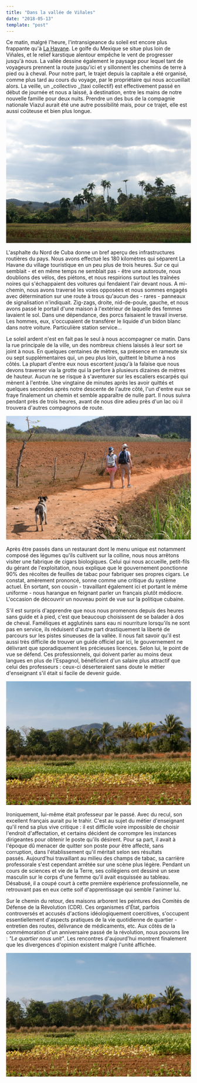 ```yaml
---
title: "Dans la vallée de Viñales"
date: "2018-05-13"
template: "post"
---
```


Ce matin, malgré l'heure, l'intransigeance du soleil est encore plus frappante qu'à [La Havane](https://anothervyou.world/fr/la-havane-rythmees-rencontres/). Le golfe du Mexique se situe plus loin de Viñales, et le relief karstique alentour empêche le vent de progresser jusqu'à nous. La vallée dessine également le paysage pour lequel tant de voyageurs prennent la route jusqu'ici et y sillonnent les chemins de terre à pied ou à cheval. Pour notre part, le trajet depuis la capitale a été organisé, comme plus tard au cours du voyage, par le propriétaire qui nous accueillait alors. La veille, un _collectivo _(taxi collectif) est effectivement passé en début de journée et nous a laissé, à destination, entre les mains de notre nouvelle famille pour deux nuits. Prendre un des bus de la compagnie nationale Viazul aurait été une autre possibilité mais, pour ce trajet, elle est aussi coûteuse et bien plus longue.

![Lumière perçant les nuages.](../../../images/cuba/vinales-field.jpg "Lumière perçant les nuages")

L'asphalte du Nord de Cuba donne un bref aperçu des infrastructures routières du pays. Nous avons effectué les 180 kilomètres qui séparent La Havane du village touristique en un peu plus de trois heures. Sur ce qui semblait - et en même temps ne semblait pas - être une autoroute, nous doublions des vélos, des piétons, et nous respirions surtout les traînées noires qui s'échappaient des voitures qui fendaient l'air devant nous. A mi-chemin, nous avons traversé les voies opposées et nous sommes engagés avec détermination sur une route à trous qu'aucun des - rares - panneaux de signalisation n'indiquait. Zig-zags, droite, nid-de-poule, gauche, et nous avons passé le portail d'une maison à l'extérieur de laquelle des femmes lavaient le sol. Dans une dépendance, des porcs faisaient le travail inverse. Les hommes, eux, s'occupaient de transférer le liquide d'un bidon blanc dans notre voiture. Particulière station service...

Le soleil ardent n'est en fait pas le seul à nous accompagner ce matin. Dans la rue principale de la ville, un des nombreux chiens laissés à leur sort se joint à nous. En quelques centaines de mètres, sa présence en rameute six ou sept supplémentaires qui, un peu plus loin, quittent le bitume à nos côtés. La plupart d'entre eux nous escortent jusqu'à la falaise que nous devons traverser via la grotte qui la perfore à plusieurs dizaines de mètres de hauteur. Aucun ne se risque à s'aventurer sur les escaliers escarpés qui mènent à l'entrée. Une vingtaine de minutes après les avoir quittés et quelques secondes après notre descente de l'autre côté, l'un d'entre eux se fraye finalement un chemin et semble apparaître de nulle part. Il nous suivra pendant près de trois heures, avant de nous dire adieu près d'un lac où il trouvera d'autres compagnons de route.

![Un chien, errant au milieu des champs.](../../../images/cuba/vinales-dog.jpg "Un chien, errant au milieu des champs")

Après être passés dans un restaurant dont le menu unique est notamment composé des légumes qu'ils cultivent sur la colline, nous nous arrêtons visiter une fabrique de cigars biologiques. Celui qui nous accueille, petit-fils du gérant de l'exploitation, nous explique que le gouvernement ponctionne 90% des récoltes de feuilles de tabac pour fabriquer ses propres cigars. Le constat, amèrement prononcé, sonne comme une critique du système actuel. En sortant, son cousin - travaillant également ici et portant le même uniforme - nous harangue en feignant parler un français plutôt médiocre. L'occasion de découvrir un nouveau point de vue sur la politique cubaine.

S'il est surpris d'apprendre que nous nous promenons depuis des heures sans guide et à pied, c'est que beaucoup choisissent de se balader à dos de cheval. Faméliques et agglutinés sans eau ni nourriture lorsqu'ils ne sont pas en service, ils réduisent d'autre part drastiquement la liberté de parcours sur les pistes sinueuses de la vallée. Il nous fait savoir qu'il est aussi très difficile de trouver un guide officiel par ici, le gouvernement ne délivrant que sporadiquement les précieuses licences. Selon lui, le point de vue se défend. Ces professionnels, qui doivent parler au moins deux langues en plus de l'Espagnol, bénéficient d'un salaire plus attractif que celui des professeurs : ceux-ci déserteraient sans doute le métier d'enseignant s'il était si facile de devenir guide.

![Un champ de tabac.](../../../images/cuba/vinales-field-2.jpg "Un champ de tabac")

Ironiquement, lui-même était professeur par le passé. Avec du recul, son excellent français aurait pu le trahir. C'est au sujet du métier d'enseignant qu'il rend sa plus vive critique : il est difficile voire impossible de choisir l'endroit d'affectation, et certains décident de corrompre les instances dirigeantes pour obtenir le poste qu'ils désirent. Pour sa part, il avait à l'époque dû menacer de quitter son poste pour être affecté, sans corruption, dans l'établissement qu'il méritait selon ses résultats passés. Aujourd'hui travaillant au milieu des champs de tabac, sa carrière professorale s'est cependant arrêtée sur une scène plus légère. Pendant un cours de sciences et vie de la Terre, ses collégiens ont dessiné un sexe masculin sur le corps d'une femme qu'il avait esquissée au tableau. Désabusé, il a coupé court à cette première expérience professionnelle, ne retrouvant pas en eux cette soif d'apprentissage qui semble l'animer lui.

Sur le chemin du retour, des maisons arborent les peintures des Comités de Défense de la Révolution (CDR). Ces organismes d'État, parfois controversés et accusés d'actions idéologiquement coercitives, s'occupent essentiellement d'aspects pratiques de la vie quotidienne de quartier - entretien des routes, délivrance de médicaments, etc. Aux côtés de la commémoration d'un anniversaire passé de la révolution, nous pouvons lire : _"Le quartier nous unit"_. Les rencontres d'aujourd'hui montrent finalement que les divergences d'opinion existent malgré l'unité affichée.

![Un graffiti en l'honneur des Comités de Défense de la Révolution.](../../../images/cuba/vinales-field-2.jpg "Un graffiti")
